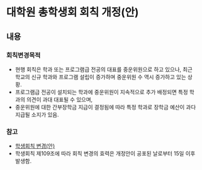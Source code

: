 대학원 총학생회 회칙 개정(안)
===

## 내용
### 회칙변경목적

- 현행 회칙은 학과 또는 프로그램급 전공의 대표를 중운위원으로 하고 있으나, 최근 학교의 신규 학과와 프로그램 설립이 증가하며 중운위원 수 역시 증가하고 있는 상황.
- 프로그램급 전공이 설치되는 학과에 중운위원이 지속적으로 추가 배정되면 특정 학과의 의견이 과대 대표될 수 있으며,
- 중운위원에 대한 간부장학금 지급이 결정됨에 따라 특정 학과로 장학금 예산이 과다 지급될 소지가 있음.

### 참고
 - [학생회칙 변경(안)](https://docs.google.com/spreadsheets/d/1TAcUbPVtAUHjAfrR7Z8t7M5CEXuZoRdSAygKa3H1nCk/edit?usp=sharing)
 - 학생회칙 제109조에 따라 회칙 변경의 효력은 개정안이 공포된 날로부터 15일 이후 발생함.
